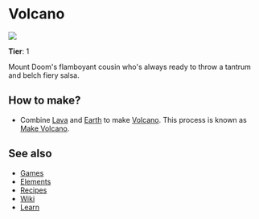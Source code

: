 # Volcano

![](/wiki/images/item.volcano.png)

**Tier**: 1

Mount Doom's flamboyant cousin who's always ready to throw a tantrum and belch fiery salsa.

## How to make?

* Combine [Lava](/wiki/elements/lava) and [Earth](/wiki/elements/earth) to make [Volcano](/wiki/elements/volcano). This process is known as [Make Volcano](/wiki/recipes/make-volcano).

## See also

* [Games](/wiki/games)
* [Elements](/wiki/elements)
* [Recipes](/wiki/recipes)
* [Wiki](/wiki/index)
* [Learn](/learn/index)